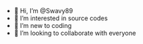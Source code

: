 - 👋 Hi, I’m @Swavy89
- 👀 I’m interested in source codes
- 🌱 I’m new to coding
- 💞️ I’m looking to collaborate with everyone

<!---
Swavy89/Swavy89 is a ✨ special ✨ repository because its `README.md` (this file) appears on your GitHub profile.
You can click the Preview link to take a look at your changes.
--->
